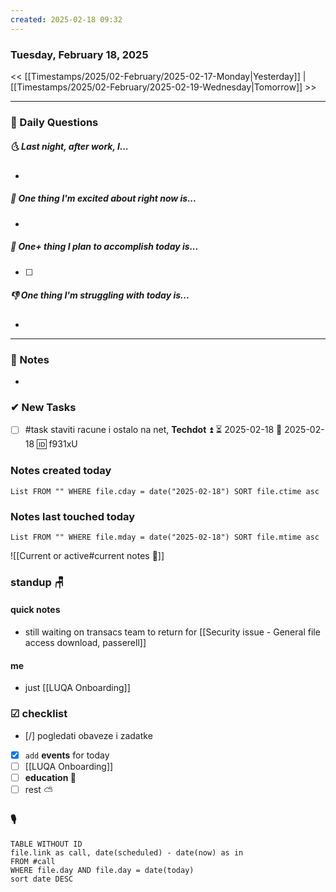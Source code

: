 ```yaml
---
created: 2025-02-18 09:32
---
```

### Tuesday, February 18, 2025

<< [[Timestamps/2025/02-February/2025-02-17-Monday|Yesterday]] | [[Timestamps/2025/02-February/2025-02-19-Wednesday|Tomorrow]] >>

___
### 📅 Daily Questions
##### 🌜 **Last night, after work, I...**
- 

##### 🙌 **One thing I'm excited about right now is...**
- 

##### 🚀 **One+ thing I plan to accomplish today is...**
- [ ] 

##### 👎 **One thing I'm struggling with today is...**
- 

---
### 📝 Notes
- 
### ✔ New Tasks
- [ ] #task staviti racune i ostalo na net, **Techdot** ⏫ ⏳ 2025-02-18 📅 2025-02-18 🆔 f931xU

### Notes created today
```dataview
List FROM "" WHERE file.cday = date("2025-02-18") SORT file.ctime asc
```

### Notes last touched today
```dataview
List FROM "" WHERE file.mday = date("2025-02-18") SORT file.mtime asc
`````

![[Current or active#current notes 📓]]

### standup 🪑

#### quick notes
- still waiting on transacs team to return for [[Security issue - General file access download, passerell]]
#### me 
- just [[LUQA Onboarding]]

### ☑ checklist
- [/] pogledati  obaveze i zadatke
- [x] `add` **events** for today
- [ ] [[LUQA Onboarding]]
- [ ] **education 🎒**
- [ ] rest ⛅ 

### 🎙
```dataview
TABLE WITHOUT ID
file.link as call, date(scheduled) - date(now) as in
FROM #call
WHERE file.day AND file.day = date(today)
sort date DESC
```
